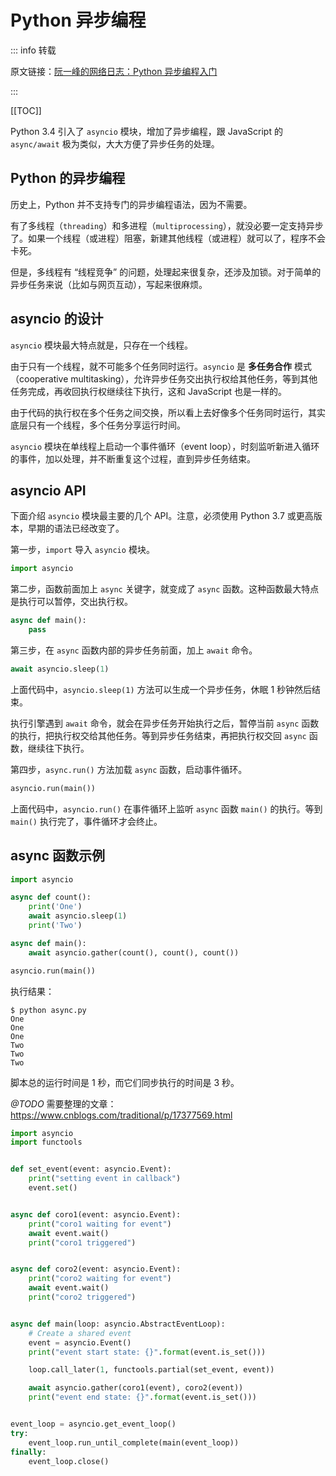 # Python 异步编程

::: info 转载

原文链接：[阮一峰的网络日志：Python 异步编程入门](https://www.ruanyifeng.com/blog/2019/11/python-asyncio.html)

:::

[[TOC]]

Python 3.4 引入了 `asyncio` 模块，增加了异步编程，跟 JavaScript 的 `async/await` 极为类似，大大方便了异步任务的处理。

## Python 的异步编程

历史上，Python 并不支持专门的异步编程语法，因为不需要。

有了多线程（`threading`）和多进程（`multiprocessing`），就没必要一定支持异步了。如果一个线程（或进程）阻塞，新建其他线程（或进程）就可以了，程序不会卡死。

但是，多线程有 “线程竞争” 的问题，处理起来很复杂，还涉及加锁。对于简单的异步任务来说（比如与网页互动），写起来很麻烦。

## asyncio 的设计

`asyncio` 模块最大特点就是，只存在一个线程。

由于只有一个线程，就不可能多个任务同时运行。`asyncio` 是 **多任务合作** 模式（cooperative multitasking），允许异步任务交出执行权给其他任务，等到其他任务完成，再收回执行权继续往下执行，这和 JavaScript 也是一样的。

由于代码的执行权在多个任务之间交换，所以看上去好像多个任务同时运行，其实底层只有一个线程，多个任务分享运行时间。

`asyncio` 模块在单线程上启动一个事件循环（event loop），时刻监听新进入循环的事件，加以处理，并不断重复这个过程，直到异步任务结束。

## asyncio API

下面介绍 `asyncio` 模块最主要的几个 API。注意，必须使用 Python 3.7 或更高版本，早期的语法已经改变了。

第一步，`import` 导入 `asyncio` 模块。

```python
import asyncio
```

第二步，函数前面加上 `async` 关键字，就变成了 `async` 函数。这种函数最大特点是执行可以暂停，交出执行权。

```python
async def main():
    pass
```

第三步，在 `async` 函数内部的异步任务前面，加上 `await` 命令。

```python
await asyncio.sleep(1)
```

上面代码中，`asyncio.sleep(1)` 方法可以生成一个异步任务，休眠 1 秒钟然后结束。

执行引擎遇到 `await` 命令，就会在异步任务开始执行之后，暂停当前 `async` 函数的执行，把执行权交给其他任务。等到异步任务结束，再把执行权交回 `async` 函数，继续往下执行。

第四步，`async.run()` 方法加载 `async` 函数，启动事件循环。

```python
asyncio.run(main())
```

上面代码中，`asyncio.run()` 在事件循环上监听 `async` 函数 `main()` 的执行。等到 `main()` 执行完了，事件循环才会终止。

## async 函数示例

```python
import asyncio

async def count():
    print('One')
    await asyncio.sleep(1)
    print('Two')

async def main():
    await asyncio.gather(count(), count(), count())

asyncio.run(main())
```

执行结果：

```console
$ python async.py
One
One
One
Two
Two
Two
```

脚本总的运行时间是 1 秒，而它们同步执行的时间是 3 秒。

*@TODO* 需要整理的文章：<https://www.cnblogs.com/traditional/p/17377569.html>

```python
import asyncio
import functools


def set_event(event: asyncio.Event):
    print("setting event in callback")
    event.set()


async def coro1(event: asyncio.Event):
    print("coro1 waiting for event")
    await event.wait()
    print("coro1 triggered")


async def coro2(event: asyncio.Event):
    print("coro2 waiting for event")
    await event.wait()
    print("coro2 triggered")


async def main(loop: asyncio.AbstractEventLoop):
    # Create a shared event
    event = asyncio.Event()
    print("event start state: {}".format(event.is_set()))

    loop.call_later(1, functools.partial(set_event, event))

    await asyncio.gather(coro1(event), coro2(event))
    print("event end state: {}".format(event.is_set()))


event_loop = asyncio.get_event_loop()
try:
    event_loop.run_until_complete(main(event_loop))
finally:
    event_loop.close()
```
